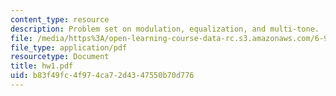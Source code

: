```yaml
---
content_type: resource
description: Problem set on modulation, equalization, and multi-tone.
file: /media/https%3A/open-learning-course-data-rc.s3.amazonaws.com/6-973-communication-system-design-spring-2006/b83f49fc4f974ca72d4347550b70d776_hw1.pdf
file_type: application/pdf
resourcetype: Document
title: hw1.pdf
uid: b83f49fc-4f97-4ca7-2d43-47550b70d776
---
```

